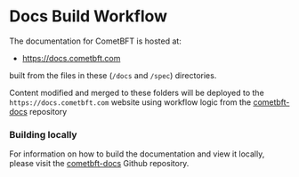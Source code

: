 # Docs Build Workflow

The documentation for CometBFT is hosted at:

- <https://docs.cometbft.com>

built from the files in these (`/docs` and `/spec`) directories.

Content modified and merged to these folders will be deployed to the `https://docs.cometbft.com` website using workflow logic from the [cometbft-docs](https://github.com/depinnetwork/por-consensus-docs) repository

### Building locally

For information on how to build the documentation and view it locally, please visit the [cometbft-docs](https://github.com/depinnetwork/por-consensus-docs) Github repository.
